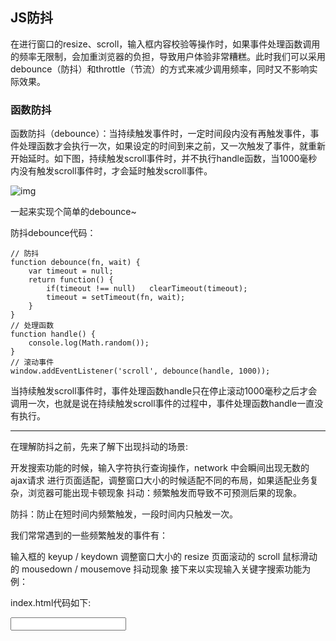 ## JS防抖

在进行窗口的resize、scroll，输入框内容校验等操作时，如果事件处理函数调用的频率无限制，会加重浏览器的负担，导致用户体验非常糟糕。此时我们可以采用debounce（防抖）和throttle（节流）的方式来减少调用频率，同时又不影响实际效果。 

 

### 函数防抖

函数防抖（debounce）：当持续触发事件时，一定时间段内没有再触发事件，事件处理函数才会执行一次，如果设定的时间到来之前，又一次触发了事件，就重新开始延时。如下图，持续触发scroll事件时，并不执行handle函数，当1000毫秒内没有触发scroll事件时，才会延时触发scroll事件。

![img](https://images2018.cnblogs.com/blog/1022151/201806/1022151-20180613144209623-862434090.jpg)

一起来实现个简单的debounce~

防抖debounce代码：

```
// 防抖
function debounce(fn, wait) {    
    var timeout = null;    
    return function() {        
        if(timeout !== null)   clearTimeout(timeout);        
        timeout = setTimeout(fn, wait);    
    }
}
// 处理函数
function handle() {    
    console.log(Math.random()); 
}
// 滚动事件
window.addEventListener('scroll', debounce(handle, 1000));
```

当持续触发scroll事件时，事件处理函数handle只在停止滚动1000毫秒之后才会调用一次，也就是说在持续触发scroll事件的过程中，事件处理函数handle一直没有执行。



---



在理解防抖之前，先来了解下出现抖动的场景:

开发搜索功能的时候，输入字符执行查询操作，network 中会瞬间出现无数的ajax请求
进行页面适配，调整窗口大小的时候适配不同的布局，如果适配业务复杂，浏览器可能出现卡顿现象
抖动：频繁触发而导致不可预测后果的现象。

防抖：防止在短时间内频繁触发，一段时间内只触发一次。

我们常常遇到的一些频繁触发的事件有：

输入框的 keyup / keydown
调整窗口大小的 resize
页面滚动的 scroll
鼠标滑动的 mousedown / mousemove
抖动现象
接下来以实现输入关键字搜索功能为例：

index.html代码如下:

<!DOCTYPE html>
<html lang="en">
  <head>
    <meta charset="UTF-8" />
    <meta name="viewport" content="width=device-width, initial-scale=1.0" />
    <meta http-equiv="X-UA-Compatible" content="ie=edge" />
    <title>debounce</title>
  </head>
  <body>
    <div>
      <input id="search" type="text" />
      <div id="result"></div>
      <script>
        let count = 0;
        let result = document.getElementById("result");
        let search = document.getElementById("search");
        search.addEventListener("keyup", onSearch);

        function onSearch() {
          console.log(this);
          result.innerHTML = count++;
          // TODO: 发送ajax请求
        }
      </script>
    </div>
  </body>
</html>
运行这个示例，我们可以看到，每次敲一个字符都会触发事件，对于简单的逻辑没有问题，但如果每次触发都发送ajax请求，那么这个页面就凉凉了，直接导致页面卡顿。为了解决这个问题，我们来写个防抖函数。

实现防抖
防抖的原理：尽管触发事件，让业务代码控制在 n 秒后才执行。

v0.1-基础功能
function debounce(func, wait = 1000) {
    let timeout;
    return function() {
        clearTimeout(timeout);
        timeout = setTimeout(func,wait);
    }
}
那么，调用的代码就改成如下：

let count = 0;
let result = document.getElementById("result");
let search = document.getElementById("search");
search.addEventListener("keyup", debounce(onSearch, 1000));
function onSearch() {
    console.log(this);
    result.innerHTML = count++;
}
此时，你会发现，在1s内，只会触发一次业务代码，暂时达到了效果。

v0.2-指向this和e
如果我们在onSearch函数中使用console.log(this)和 console.log(e)

在不使用 debounce 的情况下输出如下：

// this
<input id="search" type="text" />
// event
KeyboardEvent {isTrusted: true, key: "2", code: "Digit2", location: 0, ctrlKey: false, …}
加上 debounce 后的输出情况如下：

// this
Window {parent: Window, postMessage: ƒ, blur: ƒ, focus: ƒ, close: ƒ, …}
// event
undefined
显然后者的指向是有问题的，我们接下来做第二次改动:

function debounce(func, wait = 1000) {
    let timeout;
    return function() {
        let that = this; // 保存this指向
        let args = arguments; // 保存arguments
        clearTimeout(timeout);
        timeout = setTimeout(function() {
            func.apply(that, args); // 传递给func内部
        }, wait);
    };
}
此时，this 和 e 的指向就正确了！

扩展个知识点：我们也可以用call/bind来代替apply。

func.apply(that, args); // 所有参数都必须放在一个数组里面传进去
func.call(that, args);  // 参数是直接放进去的，通过逗号分割
func.bind(that, args)();// 和 call的效果一样
v0.3-立刻执行
如果希望立刻执行函数，然后等到停止触发n秒后，才可以重新触发执行，该如何执行？ 实际的业务开发中，笔者很少见到这种场景。我们可以增加immediate来控制。

function debounce(func, wait = 1000, immediate = false) {
    let timeout;
    return function() {
        let that = this;
        let args = arguments;
        if (timeout) clearTimeout(timeout);
        // 立刻执行
        if (immediate) {
            let rightNow = !timeout; // 通过该参数控制只执行一次
            timeout = setTimeout(function() {
                timeout = null;
            }, wait);
            if (rightNow) {
                func.apply(that, args);
            }
        } else {
            timeout = setTimeout(function() {
                func.apply(that, args);
            }, wait);
        }
    };
}
v0.4-取消执行
试想一下，如果设置了immediate为true，只有等n秒后才能能重新触发，现在希望能够取消防抖，让它能够立刻恢复执行。

function debounce(func, wait = 1000, immediate = false) {
    let timeout;
    let debounce = function() {
	    let that = this;
	    let args = arguments;
	    if (timeout) clearTimeout(timeout);
	    // 立刻执行
	    if (immediate) {
	        let rightNow = !timeout; // 通过该参数控制只执行一次
	        timeout = setTimeout(function() {
	            timeout = null;
	        }, wait);
	        if (rightNow) {
	            func.apply(that, args);
	        }
	    } else {
	        timeout = setTimeout(function() {
	            func.apply(that, args);
	        }, wait);
	    }
    };
    // 取消
    debounce.cancel = function() {
        clearTimeout(timeout);
        timeout = null;
    }
    return debounce;
}
接下来，修改下调用的地方:

let count = 0;
let result = document.getElementById("result");
let search = document.getElementById("search");
let cancel = document.getElementById("cancel");
let doSearch = debounce(onSearch, 10000, true)
search.addEventListener("keyup", doSearch); // 执行搜索
cancel.addEventListener("click", doSearch.cancel); // 取消搜索
function onSearch(e) {
    console.log(this);
    console.log(e);
    result.innerHTML = count++;
}
到此为止，我们已经逐步衍化出一个可以使用的防抖函数了，但是和lodash中的_.debounce还是有一定差距的，有兴趣深入的同学可以参考。